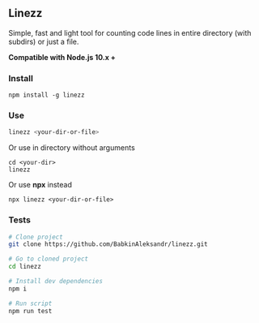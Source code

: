 ## Linezz

Simple, fast and light tool for counting code lines in entire directory (with subdirs) or just a file.

**Compatible with Node.js 10.x +**

### Install

```
npm install -g linezz
```

### Use

```bash
linezz <your-dir-or-file>
```

Or use in directory without arguments

```
cd <your-dir>
linezz
```

Or use **npx** instead

```
npx linezz <your-dir-or-file>

```

### Tests

```bash
# Clone project
git clone https://github.com/BabkinAleksandr/linezz.git

# Go to cloned project
cd linezz

# Install dev dependencies
npm i

# Run script
npm run test
```
